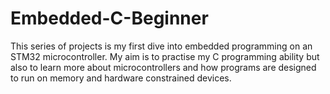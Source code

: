 # Embedded-C-Beginner

This series of projects is my first dive into embedded programming on an STM32 microcontroller. My aim is to practise my C programming ability but also to learn more about microcontrollers and how programs are designed to run on memory and hardware constrained devices.